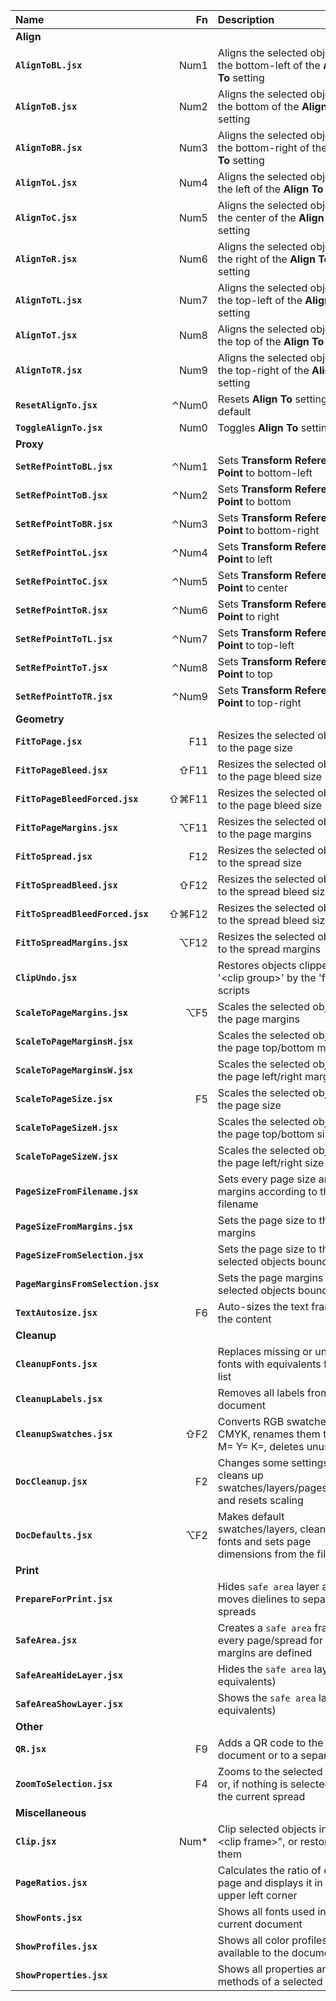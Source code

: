 Name                               |   Fn  | Description
:---                               |  ---: | :---
**Align**                                  |
**`AlignToBL.jsx`**                |  Num1 | Aligns the selected objects to the bottom-left of the **Align To** setting
**`AlignToB.jsx`**                 |  Num2 | Aligns the selected objects to the bottom of the **Align To** setting
**`AlignToBR.jsx`**                |  Num3 | Aligns the selected objects to the bottom-right of the **Align To** setting
**`AlignToL.jsx`**                 |  Num4 | Aligns the selected objects to the left of the **Align To** setting
**`AlignToC.jsx`**                 |  Num5 | Aligns the selected objects to the center of the **Align To** setting
**`AlignToR.jsx`**                 |  Num6 | Aligns the selected objects to the right of the **Align To** setting
**`AlignToTL.jsx`**                |  Num7 | Aligns the selected objects to the top-left of the **Align To** setting
**`AlignToT.jsx`**                 |  Num8 | Aligns the selected objects to the top of the **Align To** setting
**`AlignToTR.jsx`**                |  Num9 | Aligns the selected objects to the top-right of the **Align To** setting
**`ResetAlignTo.jsx`**             | ⌃Num0 | Resets **Align To** setting to default
**`ToggleAlignTo.jsx`**            |  Num0 | Toggles **Align To** setting
**Proxy**                                  |
**`SetRefPointToBL.jsx`**          | ⌃Num1 | Sets **Transform Reference Point** to bottom-left
**`SetRefPointToB.jsx`**           | ⌃Num2 | Sets **Transform Reference Point** to bottom
**`SetRefPointToBR.jsx`**          | ⌃Num3 | Sets **Transform Reference Point** to bottom-right
**`SetRefPointToL.jsx`**           | ⌃Num4 | Sets **Transform Reference Point** to left
**`SetRefPointToC.jsx`**           | ⌃Num5 | Sets **Transform Reference Point** to center
**`SetRefPointToR.jsx`**           | ⌃Num6 | Sets **Transform Reference Point** to right
**`SetRefPointToTL.jsx`**          | ⌃Num7 | Sets **Transform Reference Point** to top-left
**`SetRefPointToT.jsx`**           | ⌃Num8 | Sets **Transform Reference Point** to top
**`SetRefPointToTR.jsx`**          | ⌃Num9 | Sets **Transform Reference Point** to top-right
**Geometry**                               |
**`FitToPage.jsx`**                |   F11 | Resizes the selected objects to the page size
**`FitToPageBleed.jsx`**           |  ⇧F11 | Resizes the selected objects to the page bleed size
**`FitToPageBleedForced.jsx`**     | ⇧⌘F11 | Resizes the selected objects to the page bleed size
**`FitToPageMargins.jsx`**         |  ⌥F11 | Resizes the selected objects to the page margins
**`FitToSpread.jsx`**              |   F12 | Resizes the selected objects to the spread size
**`FitToSpreadBleed.jsx`**         |  ⇧F12 | Resizes the selected objects to the spread bleed size
**`FitToSpreadBleedForced.jsx`**   | ⇧⌘F12 | Resizes the selected objects to the spread bleed size
**`FitToSpreadMargins.jsx`**       |  ⌥F12 | Resizes the selected objects to the spread margins
**`ClipUndo.jsx`**                 |       | Restores objects clipped in a '\<clip group\>' by the 'fit' scripts
**`ScaleToPageMargins.jsx`**       |   ⌥F5 | Scales the selected objects to the page margins
**`ScaleToPageMarginsH.jsx`**      |       | Scales the selected objects to the page top/bottom margins
**`ScaleToPageMarginsW.jsx`**      |       | Scales the selected objects to the page left/right margins
**`ScaleToPageSize.jsx`**          |    F5 | Scales the selected objects to the page size
**`ScaleToPageSizeH.jsx`**         |       | Scales the selected objects to the page top/bottom size
**`ScaleToPageSizeW.jsx`**         |       | Scales the selected objects to the page left/right size
**`PageSizeFromFilename.jsx`**     |       | Sets every page size and margins according to the filename
**`PageSizeFromMargins.jsx`**      |       | Sets the page size to the page margins
**`PageSizeFromSelection.jsx`**    |       | Sets the page size to the selected objects bounds
**`PageMarginsFromSelection.jsx`** |       | Sets the page margins to the selected objects bounds
**`TextAutosize.jsx`**             |    F6 | Auto-sizes the text frame to the content
**Cleanup**                                |
**`CleanupFonts.jsx`**             |       | Replaces missing or unwanted fonts with equivalents from a list
**`CleanupLabels.jsx`**            |       | Removes all labels from the document
**`CleanupSwatches.jsx`**          |   ⇧F2 | Converts RGB swatches to CMYK, renames them to C= M= Y= K=, deletes unused
**`DocCleanup.jsx`**               |    F2 | Changes some settings, cleans up swatches/layers/pages/guides and resets scaling
**`DocDefaults.jsx`**              |   ⌥F2 | Makes default swatches/layers, cleans up fonts and sets page dimensions from the filename
**Print**                                  |
**`PrepareForPrint.jsx`**          |       | Hides `safe area` layer and moves dielines to separate spreads
**`SafeArea.jsx`**                 |       | Creates a `safe area` frame, on every page/spread for which margins are defined
**`SafeAreaHideLayer.jsx`**        |       | Hides the `safe area` layer (or equivalents)
**`SafeAreaShowLayer.jsx`**        |       | Shows the `safe area` layer (or equivalents)
**Other**                                  |
**`QR.jsx`**                       |    F9 | Adds a QR code to the current document or to a separate file
**`ZoomToSelection.jsx`**          |    F4 | Zooms to the selected objects or, if nothing is selected, to the current spread
**Miscellaneous**                          |
**`Clip.jsx`**                     |  Num* | Clip selected objects in a "\<clip frame\>", or restores them
**`PageRatios.jsx`**               |       | Calculates the ratio of each page and displays it in the upper left corner
**`ShowFonts.jsx`**                |       | Shows all fonts used in the current document
**`ShowProfiles.jsx`**             |       | Shows all color profiles available to the document
**`ShowProperties.jsx`**           |       | Shows all properties and methods of a selected object

<!-- ⌃⌥⇧⌘ -->